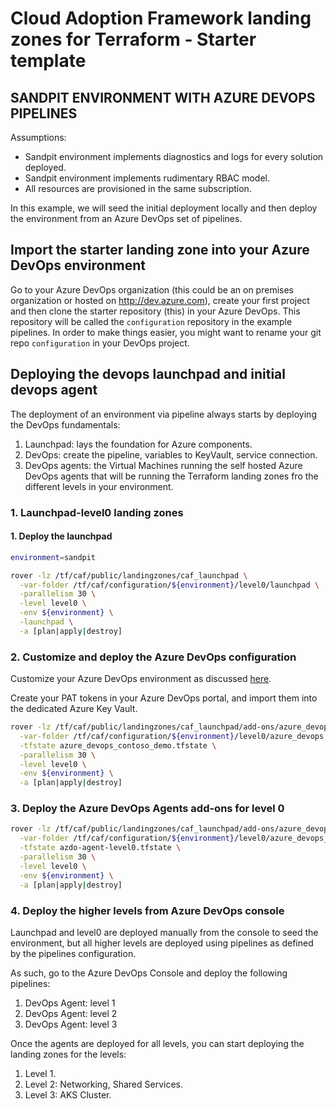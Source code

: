 # Cloud Adoption Framework landing zones for Terraform - Starter template

## SANDPIT ENVIRONMENT WITH AZURE DEVOPS PIPELINES

Assumptions:

- Sandpit environment implements diagnostics and logs for every solution deployed.
- Sandpit environment implements rudimentary RBAC model.
- All resources are provisioned in the same subscription.

In this example, we will seed the initial deployment locally and then deploy the environment from an Azure DevOps set of pipelines.

## Import the starter landing zone into your Azure DevOps environment

Go to your Azure DevOps organization (this could be an on premises organization or hosted on http://dev.azure.com), create your first project and then clone the starter repository (this) in your Azure DevOps. This repository will be called the ```configuration``` repository in the example pipelines. In order to make things easier, you might want to rename your git repo ```configuration``` in your DevOps project.
## Deploying the devops launchpad and initial devops agent

The deployment of an environment via pipeline always starts by deploying the DevOps fundamentals:

1. Launchpad: lays the foundation for Azure components.
2. DevOps: create the pipeline, variables to KeyVault, service connection.
3. DevOps agents: the Virtual Machines running the self hosted Azure DevOps agents that will be running the Terraform landing zones fro the different levels in your environment.

### 1. Launchpad-level0 landing zones

#### 1. Deploy the launchpad

```bash
environment=sandpit

rover -lz /tf/caf/public/landingzones/caf_launchpad \
  -var-folder /tf/caf/configuration/${environment}/level0/launchpad \
  -parallelism 30 \
  -level level0 \
  -env ${environment} \
  -launchpad \
  -a [plan|apply|destroy]
```

### 2. Customize and deploy the Azure DevOps configuration

Customize your Azure DevOps environment as discussed [here](https://github.com/Azure/caf-terraform-landingzones/tree/master/landingzones/caf_launchpad/add-ons/azure_devops).

Create your PAT tokens in your Azure DevOps portal, and import them into the dedicated Azure Key Vault.

```bash
rover -lz /tf/caf/public/landingzones/caf_launchpad/add-ons/azure_devops \
  -var-folder /tf/caf/configuration/${environment}/level0/azure_devops \
  -tfstate azure_devops_contoso_demo.tfstate \
  -parallelism 30 \
  -level level0 \
  -env ${environment} \
  -a [plan|apply|destroy]
```

### 3. Deploy the Azure DevOps Agents add-ons for level 0

```bash
rover -lz /tf/caf/public/landingzones/caf_launchpad/add-ons/azure_devops_agent \
  -var-folder /tf/caf/configuration/${environment}/level0/azure_devops_agents \
  -tfstate azdo-agent-level0.tfstate \
  -parallelism 30 \
  -level level0 \
  -env ${environment} \
  -a [plan|apply|destroy]
```

### 4. Deploy the higher levels from Azure DevOps console

Launchpad and level0 are deployed manually from the console to seed the environment, but all higher levels are deployed using pipelines as defined by the pipelines configuration.

As such, go to the Azure DevOps Console and deploy the following pipelines:
1. DevOps Agent: level 1
2. DevOps Agent: level 2
3. DevOps Agent: level 3

Once the agents are deployed for all levels, you can start deploying the landing zones for the levels:
1. Level 1.
2. Level 2: Networking, Shared Services.
3. Level 3: AKS Cluster.